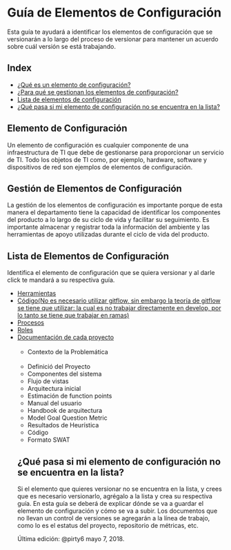 # Guía de Elementos de Configuración
Esta guía te ayudará a identificar los elementos de configuración que se versionarán a lo largo del proceso  de versionar para mantener un acuerdo sobre cuál versión se está trabajando. 

## Index
* [¿Qué es un elemento de configuración?](#Elemento)
* [¿Para qué se gestionan los elementos de configuración?](#Gestion)
* [Lista de elementos de configuración](#Lista)
* [¿Qué pasa si mi elemento de configuración no se encuentra en la lista?](#No)

<a id="Elemento"></a>
## Elemento de Configuración
Un elemento de configuración es cualquier componente de una infraestructura de TI que debe de gestionarse para proporcionar un servicio de TI. Todo los objetos de TI como, por ejemplo, hardware, software y dispositivos de red son ejemplos de elementos de configuración.

<a id="Gestion"></a>
## Gestión de Elementos de Configuración
La gestión de los elementos de configuración es importante porque de esta manera el departamento tiene la capacidad de identificar los componentes del producto a lo largo de su ciclo de vida y facilitar su seguimiento. Es importante almacenar y registrar toda la información del ambiente y las herramientas de apoyo utilizadas durante el ciclo de vida del producto.


<a id="Lista"></a>
## Lista de Elementos de Configuración
Identifica el elemento de configuración que se quiera versionar y al darle click te mandará a su respectiva guía.
<ul>
 <li>
  <a href="https://github.com/CaveLabs-1/Wiki/blob/master/Configuracion/Guias/Guia%20Herramientas.md">
   Herramientas
  </a>
 </li>
 <li>
  <a href="https://support.gitkraken.com/git-workflows-and-extensions/git-flow">
   Código(No es necesario utilizar gitflow, sin embargo la teoría de gitflow se tiene que utilizar: la cual es no trabajar directamente en develop, por lo tanto se tiene que trabajar en ramas)
  </a>
 </li>
 <li>
  <a href="https://github.com/CaveLabs-1/Wiki/blob/master/Configuracion/Guias/Guia%20Procesos.md">
   Procesos
  </a>
 </li>
 <li>
  <a href="https://github.com/CaveLabs-1/Wiki/blob/master/Configuracion/Guias/Guia%20Roles.md">
   Roles
  </a>
 </li>
 <li>
  <a href="https://github.com/CaveLabs-1/Wiki/blob/master/Configuracion/Guias/Guia%20Proyecto.md">
   Documentación de cada proyecto
  </a>
  <ul>
   <li>Contexto de la Problemática</li>
   <li>Definició del Proyecto</li>
   <li>Componentes del sistema</li>
   <li>Flujo de vistas</li>
   <li>Arquitectura inicial</li>
   <li>Estimación de function points</li>
   <li>Manual del usuario</li>
   <li>Handbook de arquitectura</li>
   <li>Model Goal Question Metric</li>
   <li>Resultados de Heurística</li>
   <li>Código</li>
   <li>Formato SWAT</li>
  </ul>
   
 <a id="No"></a>
 ## ¿Qué pasa si mi elemento de configuración no se encuentra en la lista?
 Si el elemento que quieres versionar no se encuentra en la lista, y crees que es necesario versionarlo, agrégalo a la lista y crea su respectiva guía. En esta guía se deberá de explicar dónde se va a guardar el elemento de configuración y cómo se va a subir. Los documentos que no llevan un control de versiones se agregarán a la línea de trabajo, como lo es el estatus del proyecto, repositorio de métricas, etc.


Última edición: @pirty6 mayo 7, 2018.
